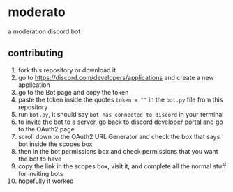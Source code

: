 # moderato

a moderation discord bot

## contributing

1. fork this repository or download it
2. go to <https://discord.com/developers/applications> and create a new application
3. go to the Bot page and copy the token
4. paste the token inside the quotes `token = ""` in the `bot.py` file from this repository
5. run `bot.py`, it should say `bot has connected to discord` in your terminal
6. to invite the bot to a server, go back to discord developer portal and go to the OAuth2 page
7. scroll down to the OAuth2 URL Generator and check the box that says bot inside the scopes box
8. then in the bot permissions box and check permissions that you want the bot to have
9. copy the link in the scopes box, visit it, and complete all the normal stuff for inviting bots
10. hopefully it worked

